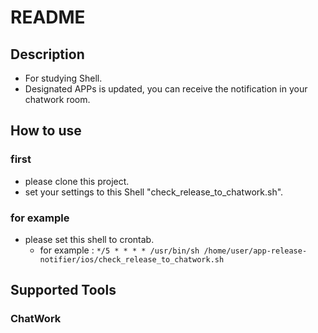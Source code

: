# README

## Description
* For studying Shell.
* Designated APPs is updated, you can receive the notification in your chatwork room.

## How to use
### first
* please clone this project.
* set your settings to this Shell "check_release_to_chatwork.sh".
### for example
* please set this shell to crontab.
    * for example : `*/5 * * * * /usr/bin/sh /home/user/app-release-notifier/ios/check_release_to_chatwork.sh`

## Supported Tools
### ChatWork

